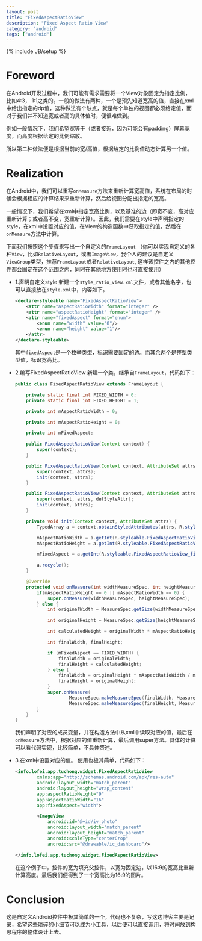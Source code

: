 ```yaml
---
layout: post
title: "FixedAspectRatioView"
description: "Fixed Aspect Ratio View"
category: "android"
tags: ["android"]
---
```

{% include JB/setup %}

# Foreword
在Android开发过程中，我们可能有需求需要将一个View对象固定为指定比例，比如4:3， 1:1之类的。一般的做法有两种，一个是预先知道宽高的值，直接在xml中给出指定的dp值，这种做法有个缺点，就是每个单独的视图都必须给定值，而对于我们并不知道宽或者高的具体值时，便很难做到。

例如一般情况下，我们希望宽等于（或者接近，因为可能会有padding）屏幕宽度，而高度根据给定的比例缩放。

所以第二种做法便是根据当前的宽/高值，根据给定的比例值动态计算另一个值。

# Realization
在Android中，我们可以重写`onMeasure`方法来重新计算宽高值，系统在布局的时候会根据相应的计算结果来重新计算，然后给视图分配出指定的宽高。

一般情况下，我们希望在xml中指定宽高比例，以及基准的边（即宽不变，高对应重新计算；或者高不变，宽重新计算）。因此，我们需要在style中声明指定的style，在xml中设置对应的值，在View的构造函数中获取指定的值，然后在`onMeasure`方法中计算。

下面我们按照这个步骤来写出一个自定义的`FrameLayout` （你可以实现自定义的各种`View`，比如`RelativeLayout`，或者`ImageView`，我个人的建议是自定义`ViewGroup`类型，推荐`FrameLayout`或者`RelativeLayout`, 这样该控件之内的其他控件都会固定在这个范围之内，同时在其他地方使用时也可直接使用）

* 1.声明自定义style
	新建一个`style_ratio_view.xml`文件，或者其他名字，也可以直接放在`style.xml`中，内容如下。

	```xml
	<declare-styleable name="FixedAspectRatioView">
        <attr name="aspectRatioWidth" format="integer" />
        <attr name="aspectRatioHeight" format="integer" />
        <attr name="fixedAspect" format="enum">
            <enum name="width" value="0"/>
            <enum name="height" value="1"/>
        </attr>
    </declare-styleable>
	```
	其中`fixedAspect`是一个枚举类型，标识需要固定的边。而其余两个是整型类型值，标识宽高比。

* 2.编写FixedAspectRatioView
	新建一个类，继承自`FrameLayout`，代码如下：

	```java 
	public class FixedAspectRatioView extends FrameLayout {

	    private static final int FIXED_WIDTH = 0;
	    private static final int FIXED_HEIGHT = 1;

	    private int mAspectRatioWidth = 0;

	    private int mAspectRatioHeight = 0;

	    private int mFixedAspect;

	    public FixedAspectRatioView(Context context) {
	        super(context);
	    }

	    public FixedAspectRatioView(Context context, AttributeSet attrs) {
	        super(context, attrs);
	        init(context, attrs);
	    }

	    public FixedAspectRatioView(Context context, AttributeSet attrs, int defStyleAttr) {
	        super(context, attrs, defStyleAttr);
	        init(context, attrs);
	    }

	    private void init(Context context, AttributeSet attrs) {
	        TypedArray a = context.obtainStyledAttributes(attrs, R.styleable.FixedAspectRatioView);

	        mAspectRatioWidth = a.getInt(R.styleable.FixedAspectRatioView_aspectRatioWidth, 0);
	        mAspectRatioHeight = a.getInt(R.styleable.FixedAspectRatioView_aspectRatioHeight, 0);

	        mFixedAspect = a.getInt(R.styleable.FixedAspectRatioView_fixedAspect, FIXED_WIDTH);

	        a.recycle();
	    }

	    @Override
	    protected void onMeasure(int widthMeasureSpec, int heightMeasureSpec) {
	        if(mAspectRatioHeight == 0 || mAspectRatioWidth == 0) {
	            super.onMeasure(widthMeasureSpec, heightMeasureSpec);
	        } else {
	            int originalWidth = MeasureSpec.getSize(widthMeasureSpec);

	            int originalHeight = MeasureSpec.getSize(heightMeasureSpec);

	            int calculatedHeight = originalWidth * mAspectRatioHeight / mAspectRatioWidth;

	            int finalWidth, finalHeight;

	            if (mFixedAspect == FIXED_WIDTH) {
	                finalWidth = originalWidth;
	                finalHeight = calculatedHeight;
	            } else {
	                finalWidth = originalHeight * mAspectRatioWidth / mAspectRatioHeight;
	                finalHeight = originalHeight;
	            }
	            super.onMeasure(
	                    MeasureSpec.makeMeasureSpec(finalWidth, MeasureSpec.EXACTLY),
	                    MeasureSpec.makeMeasureSpec(finalHeight, MeasureSpec.EXACTLY));
	        }
	    }
	}
	```

	我们声明了对应的成员变量，并在构造方法中从xml中读取对应的值，最后在`onMeasure`方法中，根据对应的值重新计算，最后调用super方法。具体的计算可以看代码实现，比较简单，不具体赘述。

* 3.在xml中设置对应的值。
	使用也极其简单，代码如下：

	```xml
	<info.lofei.app.tuchong.widget.FixedAspectRatioView
			xmlns:app="http://schemas.android.com/apk/res-auto"
            android:layout_width="match_parent"
            android:layout_height="wrap_content"
            app:aspectRatioHeight="9"
            app:aspectRatioWidth="16"
            app:fixedAspect="width">

            <ImageView
                android:id="@+id/iv_photo"
                android:layout_width="match_parent"
                android:layout_height="match_parent"
                android:scaleType="centerCrop"
                android:src="@drawable/ic_dashboard"/>

    </info.lofei.app.tuchong.widget.FixedAspectRatioView>
    ```
    在这个例子中，控件的宽为填充父控件，以宽为固定边，以16:9的宽高比重新计算高度。最后我们便得到了一个宽高比为16:9的图片。

# Conclusion
这是自定义Android控件中极其简单的一个，代码也不复杂，写这边博客主要是记录，希望这些琐碎的小细节可以成为小工具，以后便可以直接调用，将时间放到构思程序的整体设计上去。

